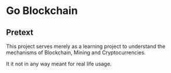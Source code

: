 # Go Blockchain
## Pretext
This project serves merely as a learning project to understand the mechanisms of Blockchain, Mining and 
Cryptocurrencies.  

It it not in any way meant for real life usage.  